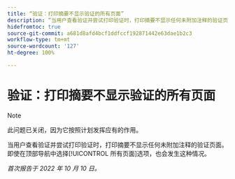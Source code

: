 ```yaml
---
title: “验证：打印摘要不显示验证的所有页面”
description: “当用户查看验证并尝试打印验证时，打印摘要不显示任何未附加注释的验证页面。即使在顶部导航中选择‘所有页面’选项，也会发生这种情况。”
hidefromtoc: true
source-git-commit: a681d8afd4bcf1ddfccf192871442e63dae1b2c3
workflow-type: tm+mt
source-wordcount: '127'
ht-degree: 100%

---
```



# 验证：打印摘要不显示验证的所有页面

<!--This article is on both WF and WFP TOCs-->

>[!NOTE]
>
>此问题已关闭，因为它按照计划发挥应有的作用。

当用户查看验证并尝试打印验证时，打印摘要不显示任何未附加注释的验证页面。即使在顶部导航中选择[!UICONTROL 所有页面]选项，也会发生这种情况。

_首次报告于 2022 年 10 月 10 日。_

